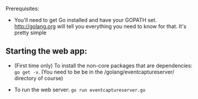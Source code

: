 Prerequisites:

- You'll need to get Go installed and have your GOPATH set. http://golang.org will tell you everything you need to know for that. It's pretty simple

Starting the web app:
---------------------

- (First time only) To install the non-core packages that are dependencies: `go get -v`. (You need to be be in the /golang/eventcaptureserver/ directory of course)

- To run the web server: `go run eventcaptureserver.go`
